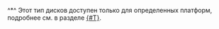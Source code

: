 ^*^ Этот тип дисков доступен только для определенных платформ, подробнее см. в разделе [{#T}](../../../managed-mongodb/concepts/storage.md).
